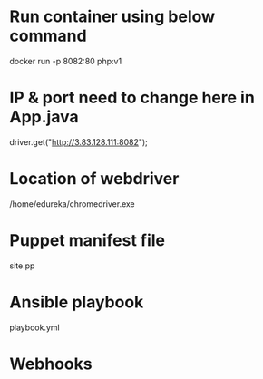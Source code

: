 # Run container using below command
docker run -p 8082:80 php:v1

# IP & port need to change here in App.java
driver.get("http://3.83.128.111:8082");

# Location of webdriver
/home/edureka/chromedriver.exe

# Puppet manifest file
site.pp

# Ansible playbook
playbook.yml

# Webhooks


